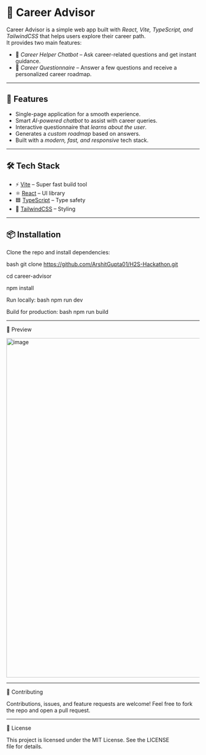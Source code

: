 # 🌟 Career Advisor

Career Advisor is a simple web app built with *React, Vite, TypeScript, and TailwindCSS* that helps users explore their career path.  
It provides two main features:  
- 🤖 *Career Helper Chatbot* – Ask career-related questions and get instant guidance.  
- 📝 *Career Questionnaire* – Answer a few questions and receive a personalized career roadmap.  

---

## 🚀 Features
- Single-page application for a smooth experience.
- Smart *AI-powered chatbot* to assist with career queries.
- Interactive questionnaire that *learns about the user*.
- Generates a *custom roadmap* based on answers.
- Built with a *modern, fast, and responsive* tech stack.

---

## 🛠 Tech Stack
- ⚡ [Vite](https://vitejs.dev/) – Super fast build tool  
- ⚛ [React](https://react.dev/) – UI library  
- 🟦 [TypeScript](https://www.typescriptlang.org/) – Type safety  
- 🎨 [TailwindCSS](https://tailwindcss.com/) – Styling  

---

## 📦 Installation

Clone the repo and install dependencies:

bash
git clone https://github.com/ArshitGupta01/H2S-Hackathon.git

cd career-advisor

npm install


Run locally:
bash
npm run dev


Build for production:
bash
npm run build


---

📸 Preview

<img width="1903" height="884" alt="image" src="https://github.com/user-attachments/assets/6b0f7cf0-386c-4b5e-82f8-475f7b282dc2" />



---

🤝 Contributing

Contributions, issues, and feature requests are welcome!
Feel free to fork the repo and open a pull request.


---

📄 License

This project is licensed under the MIT License.
See the LICENSE file for details.
